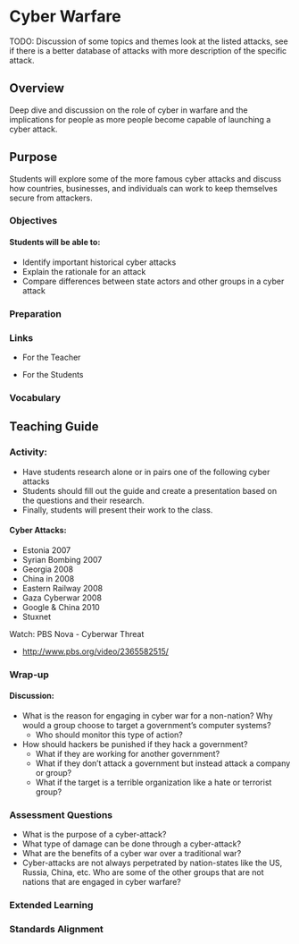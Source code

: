 # Cyber Warfare

TODO:
	Discussion of some topics and themes
	look at the listed attacks, see if there is a better database of attacks with more description of the specific attack.

## Overview
Deep dive and discussion on the role of cyber in warfare and the implications for people as more people become capable of launching a cyber attack.

## Purpose
Students will explore some of the more famous cyber attacks and discuss how countries, businesses, and individuals can work to keep themselves secure from attackers.

### Objectives
#### Students will be able to:
- Identify important historical cyber attacks
- Explain the rationale for an attack
- Compare differences between state actors and other groups in a cyber attack


### Preparation

### Links
- For the Teacher

- For the Students

### Vocabulary

## Teaching Guide

### Activity:
- Have students research alone or in pairs one of the following cyber attacks
- Students should fill out the guide and create a presentation based on the questions and their research.
- Finally, students will present their work to the class.

#### Cyber Attacks:
- Estonia 2007
- Syrian Bombing 2007
- Georgia 2008
- China in 2008
- Eastern Railway 2008
- Gaza Cyberwar 2008
- Google & China 2010
- Stuxnet

Watch: PBS Nova - Cyberwar Threat
- http://www.pbs.org/video/2365582515/

### Wrap-up
#### Discussion:
- What is the reason for engaging in cyber war for a non-nation?  Why would a group choose to target a government’s computer systems?		
	- Who should monitor this type of action?
- How should hackers be punished if they hack a government?
	- What if they are working for another government?
	- What if they don’t attack a government but instead attack a company or group?
	- What if the target is a terrible organization like a hate or terrorist group?

### Assessment Questions
- What is the purpose of a cyber-attack?
- What type of damage can be done through a cyber-attack?
- What are the benefits of a cyber war over a traditional war?
- Cyber-attacks are not always perpetrated by nation-states like the US, Russia, China, etc.  Who are some of the other groups that are not nations that are engaged in cyber warfare?

### Extended Learning

### Standards Alignment
